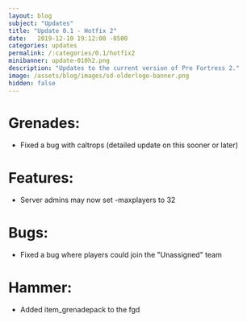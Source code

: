 ```yaml
---
layout: blog
subject: "Updates"
title: "Update 0.1 - Hotfix 2"
date:   2019-12-10 19:12:00 -0500
categories: updates
permalink: /:categories/0.1/hotfix2
minibanner: update-010h2.png
description: "Updates to the current version of Pre Fortress 2."
image: /assets/blog/images/sd-olderlogo-banner.png
hidden: false
---
```

# Grenades:
- Fixed a bug with caltrops (detailed update on this sooner or later)

# Features:
- Server admins may now set -maxplayers to 32

# Bugs:
- Fixed a bug where players could join the "Unassigned" team

# Hammer:
- Added item_grenadepack to the fgd 